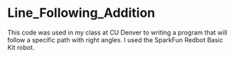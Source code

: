# Line_Following_Addition
This code was used in my class at CU Denver to writing a program that will follow a specific path with right angles. I used the SparkFun Redbot Basic Kit robot. 
